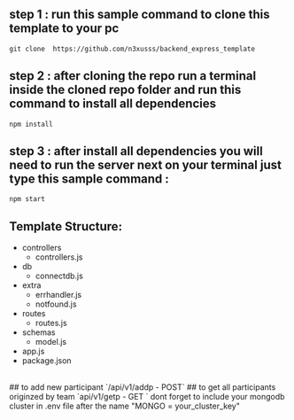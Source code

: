 ## step 1 : run this sample command to clone this template to your pc 
`git clone  https://github.com/n3xusss/backend_express_template`
## step 2 : after cloning the repo run a terminal inside the cloned repo folder and run this command to install all dependencies
`npm install`
## step 3 : after install all dependencies you will need to run the server next on your terminal just type this sample command : 
`npm start`
## Template Structure:

- controllers
  - controllers.js
- db
  - connectdb.js
- extra
  - errhandler.js
  - notfound.js
- routes
  - routes.js
- schemas
  - model.js
- app.js
- package.json
<br>
## to add new participant
`/api/v1/addp - POST`
## to get all participants originzed by team
`api/v1/getp - GET `
dont forget to include your mongodb cluster in .env file after the name "MONGO = your_cluster_key"
